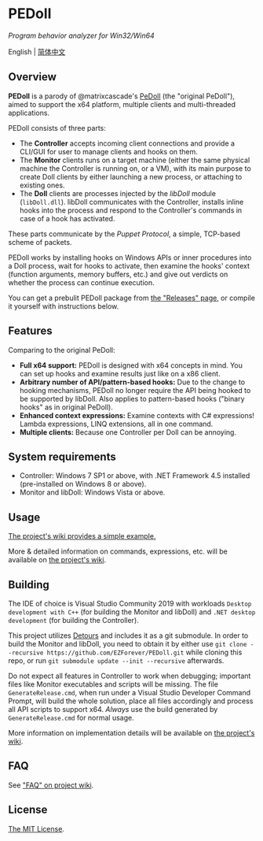 # PEDoll
*Program behavior analyzer for Win32/Win64*

English | [简体中文](README.zh-CN.md)

## Overview
**PEDoll** is a parody of @matrixcascade's [PeDoll](https://github.com/matrixcascade/PeDoll) (the "original PeDoll"), aimed to support the x64 platform, multiple clients and multi-threaded applications.

PEDoll consists of three parts:

- The **Controller** accepts incoming client connections and provide a CLI/GUI for user to manage clients and hooks on them.
- The **Monitor** clients runs on a target machine (either the same physical machine the Controller is running on, or a VM), with its main purpose to create Doll clients by either launching a new process, or attaching to existing ones.
- The **Doll** clients are processes injected by the *libDoll* module (`libDoll.dll`). libDoll communicates with the Controller, installs inline hooks into the process and respond to the Controller's commands in case of a hook has activated.

These parts communicate by the *Puppet Protocol*, a simple, TCP-based scheme of packets.

PEDoll works by installing hooks on Windows APIs or inner procedures into a Doll process, wait for hooks to activate, then examine the hooks' context (function arguments, memory buffers, etc.) and give out verdicts on whether the process can continue execution.

You can get a prebulit PEDoll package from [the "Releases" page](https://github.com/EZForever/PEDoll/releases), or compile it yourself with instructions below.

## Features

Comparing to the original PeDoll:

- **Full x64 support:** PEDoll is designed with x64 concepts in mind. You can set up hooks and examine results just like on a x86 client.
- **Arbitrary number of API/pattern-based hooks:** Due to the change to hooking mechanisms, PEDoll no longer require the API being hooked to be supported by libDoll. Also applies to pattern-based hooks ("binary hooks" as in original PeDoll).
- **Enhanced context expressions:** Examine contexts with C# expressions! Lambda expressions, LINQ extensions, all in one command.
- **Multiple clients:** Because one Controller per Doll can be annoying.

## System requirements

- Controller: Windows 7 SP1 or above, with .NET Framework 4.5 installed (pre-installed on Windows 8 or above).
- Monitor and libDoll: Windows Vista or above.

## Usage

[The project's wiki provides a simple example.][wiki/example]

More & detailed information on commands, expressions, etc. will be available on [the project's wiki][wiki].

## Building

The IDE of choice is Visual Studio Community 2019 with workloads `Desktop development with C++` (for building the Monitor and libDoll) and `.NET desktop development` (for building the Controller).

This project utilizes [Detours](https://github.com/microsoft/Detours) and includes it as a git submodule. In order to build the Monitor and libDoll, you need to obtain it by either use `git clone --recursive https://github.com/EZForever/PEDoll.git` while cloning this repo, or run `git submodule update --init --recursive` afterwards.

Do not expect all features in Controller to work when debugging; important files like Monitor executables and scripts will be missing. The file `GenerateRelease.cmd`, when run under a Visual Studio Developer Command Prompt, will build the whole solution, place all files accordingly and process all API scripts to support x64. *Always* use the build generated by `GenerateRelease.cmd` for normal usage.

More information on implementation details will be available on [the project's wiki][wiki].

## FAQ

See ["FAQ" on project wiki][wiki/faq].

## License

[The MIT License](LICENSE.txt).

[wiki]: https://github.com/matrixcascade/PeDoll/wiki
[wiki/faq]: https://github.com/matrixcascade/PeDoll/wiki/FAQ
[wiki/example]: https://github.com/matrixcascade/PeDoll/wiki/Simple-Example

